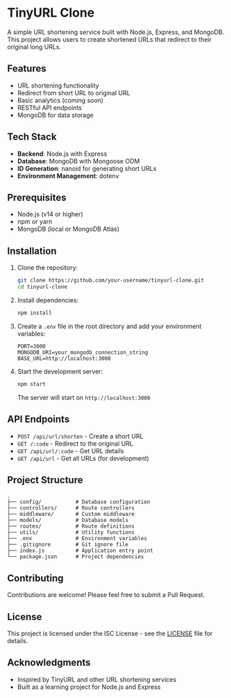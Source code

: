 # TinyURL Clone

A simple URL shortening service built with Node.js, Express, and MongoDB. This project allows users to create shortened URLs that redirect to their original long URLs.

## Features

- URL shortening functionality
- Redirect from short URL to original URL
- Basic analytics (coming soon)
- RESTful API endpoints
- MongoDB for data storage

## Tech Stack

- **Backend**: Node.js with Express
- **Database**: MongoDB with Mongoose ODM
- **ID Generation**: nanoid for generating short URLs
- **Environment Management**: dotenv

## Prerequisites

- Node.js (v14 or higher)
- npm or yarn
- MongoDB (local or MongoDB Atlas)

## Installation

1. Clone the repository:
   ```bash
   git clone https://github.com/your-username/tinyurl-clone.git
   cd tinyurl-clone
   ```

2. Install dependencies:
   ```bash
   npm install
   ```

3. Create a `.env` file in the root directory and add your environment variables:
   ```env
   PORT=3000
   MONGODB_URI=your_mongodb_connection_string
   BASE_URL=http://localhost:3000
   ```

4. Start the development server:
   ```bash
   npm start
   ```

   The server will start on `http://localhost:3000`

## API Endpoints

- `POST /api/url/shorten` - Create a short URL
- `GET /:code` - Redirect to the original URL
- `GET /api/url/:code` - Get URL details
- `GET /api/url` - Get all URLs (for development)

## Project Structure

```
.
├── config/           # Database configuration
├── controllers/      # Route controllers
├── middleware/       # Custom middleware
├── models/           # Database models
├── routes/           # Route definitions
├── utils/            # Utility functions
├── .env              # Environment variables
├── .gitignore        # Git ignore file
├── index.js          # Application entry point
└── package.json      # Project dependencies
```

## Contributing

Contributions are welcome! Please feel free to submit a Pull Request.

## License

This project is licensed under the ISC License - see the [LICENSE](LICENSE) file for details.

## Acknowledgments

- Inspired by TinyURL and other URL shortening services
- Built as a learning project for Node.js and Express
